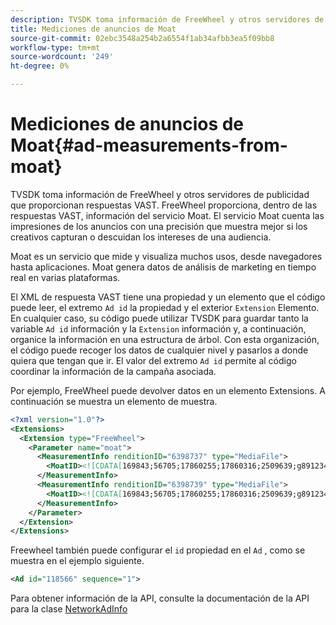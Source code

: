 ```yaml
---
description: TVSDK toma información de FreeWheel y otros servidores de publicidad que proporcionan respuestas VAST. FreeWheel proporciona, dentro de las respuestas VAST, información del servicio Moat. El servicio Moat cuenta las impresiones de los anuncios con una precisión que muestra mejor si los creativos capturan o descuidan los intereses de una audiencia.
title: Mediciones de anuncios de Moat
source-git-commit: 02ebc3548a254b2a6554f1ab34afbb3ea5f09bb8
workflow-type: tm+mt
source-wordcount: '249'
ht-degree: 0%

---
```


# Mediciones de anuncios de Moat{#ad-measurements-from-moat}

TVSDK toma información de FreeWheel y otros servidores de publicidad que proporcionan respuestas VAST. FreeWheel proporciona, dentro de las respuestas VAST, información del servicio Moat. El servicio Moat cuenta las impresiones de los anuncios con una precisión que muestra mejor si los creativos capturan o descuidan los intereses de una audiencia.

Moat es un servicio que mide y visualiza muchos usos, desde navegadores hasta aplicaciones. Moat genera datos de análisis de marketing en tiempo real en varias plataformas.

El XML de respuesta VAST tiene una propiedad y un elemento que el código puede leer, el extremo `Ad id` la propiedad y el exterior `Extension` Elemento. En cualquier caso, su código puede utilizar TVSDK para guardar tanto la variable `Ad id` información y la `Extension` información y, a continuación, organice la información en una estructura de árbol. Con esta organización, el código puede recoger los datos de cualquier nivel y pasarlos a donde quiera que tengan que ir. El valor del extremo `Ad id` permite al código coordinar la información de la campaña asociada.

Por ejemplo, FreeWheel puede devolver datos en un elemento Extensions. A continuación se muestra un elemento de muestra.

```xml
<?xml version="1.0"?> 
<Extensions> 
  <Extension type="FreeWheel"> 
    <Parameter name="moat"> 
      <MeasurementInfo renditionID="6398737" type="MediaFile"> 
        <MoatID><![CDATA[169843;56705;17860255;17860316;2509639;g8912342;103311138;g436558;530633]]></MoatID> 
      </MeasurementInfo> 
      <MeasurementInfo renditionID="6398739" type="MediaFile"> 
        <MoatID><![CDATA[169843;56705;17860255;17860316;2509639;g8912342;103311138;g436558;530633]]></MoatID> 
      </MeasurementInfo> 
    </Parameter> 
  </Extension> 
</Extensions> 
```

Freewheel también puede configurar el `id` propiedad en el `Ad` , como se muestra en el ejemplo siguiente.

```xml
<Ad id="118566" sequence="1">
```

Para obtener información de la API, consulte la documentación de la API para la clase [NetworkAdInfo](https://help.adobe.com/en_US/primetime/api/psdk/javadoc_2.7/)
